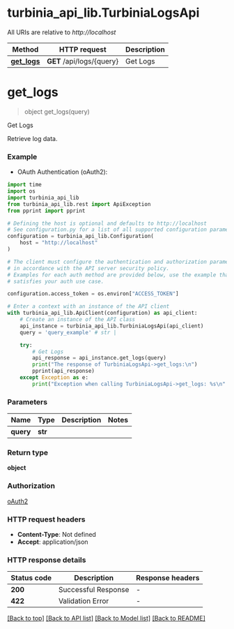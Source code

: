 # turbinia_api_lib.TurbiniaLogsApi

All URIs are relative to *http://localhost*

Method | HTTP request | Description
------------- | ------------- | -------------
[**get_logs**](TurbiniaLogsApi.md#get_logs) | **GET** /api/logs/{query} | Get Logs


# **get_logs**
> object get_logs(query)

Get Logs

Retrieve log data.

### Example

* OAuth Authentication (oAuth2):
```python
import time
import os
import turbinia_api_lib
from turbinia_api_lib.rest import ApiException
from pprint import pprint

# Defining the host is optional and defaults to http://localhost
# See configuration.py for a list of all supported configuration parameters.
configuration = turbinia_api_lib.Configuration(
    host = "http://localhost"
)

# The client must configure the authentication and authorization parameters
# in accordance with the API server security policy.
# Examples for each auth method are provided below, use the example that
# satisfies your auth use case.

configuration.access_token = os.environ["ACCESS_TOKEN"]

# Enter a context with an instance of the API client
with turbinia_api_lib.ApiClient(configuration) as api_client:
    # Create an instance of the API class
    api_instance = turbinia_api_lib.TurbiniaLogsApi(api_client)
    query = 'query_example' # str | 

    try:
        # Get Logs
        api_response = api_instance.get_logs(query)
        print("The response of TurbiniaLogsApi->get_logs:\n")
        pprint(api_response)
    except Exception as e:
        print("Exception when calling TurbiniaLogsApi->get_logs: %s\n" % e)
```


### Parameters

Name | Type | Description  | Notes
------------- | ------------- | ------------- | -------------
 **query** | **str**|  | 

### Return type

**object**

### Authorization

[oAuth2](../README.md#oAuth2)

### HTTP request headers

 - **Content-Type**: Not defined
 - **Accept**: application/json

### HTTP response details
| Status code | Description | Response headers |
|-------------|-------------|------------------|
**200** | Successful Response |  -  |
**422** | Validation Error |  -  |

[[Back to top]](#) [[Back to API list]](../README.md#documentation-for-api-endpoints) [[Back to Model list]](../README.md#documentation-for-models) [[Back to README]](../README.md)

